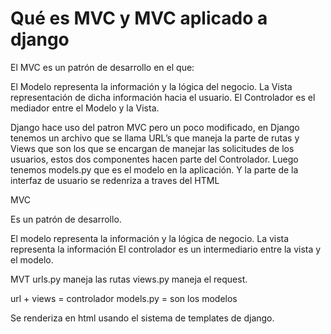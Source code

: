 # Qué es MVC y MVC aplicado a django

El MVC es un patrón de desarrollo en el que:

El Modelo representa la información y la lógica del negocio.
La Vista representación de dicha información hacia el usuario.
El Controlador es el mediador entre el Modelo y la Vista.

Django hace uso del patron MVC pero un poco modificado, en Django tenemos un archivo que se llama URL’s que maneja la parte de rutas y Views que son los que se encargan de manejar las solicitudes de los usuarios, estos dos componentes hacen parte del Controlador. Luego tenemos models.py que es el modelo en la aplicación. Y la parte de la interfaz de usuario se redenriza a traves del HTML

MVC

Es un patrón de desarrollo.

El modelo representa la información y la lógica de negocio.
La vista representa la información
El controlador es un intermediario entre la vista y el modelo.

MVT
urls.py maneja las rutas
views.py maneja el request.

url + views = controlador
models.py = son los modelos

Se renderiza en html usando el sistema de templates de django.